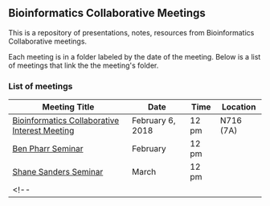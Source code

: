 ## Bioinformatics Collaborative Meetings
This is a repository of presentations, notes, resources from Bioinformatics Collaborative meetings.

Each meeting is in a folder labeled by the date of the meeting. Below is a list of meetings that link the the meeting's folder.


### List of meetings

| Meeting Title                                     | Date              | Time | Location        |
|---------------------------------------------------|-------------------|------|-----------------|
| [Bioinformatics Collaborative Interest Meeting](https://github.com/ummc-bc/meetings/tree/master/2018-02-06) | February 6, 2018  | 12 pm|    N716 (7A)    |
| [Ben Pharr Seminar](#)                            | February          | 12 pm|                 |
| [Shane Sanders Seminar](#)                        | March             | 12 pm|                 |
<!-- |                                              |      |      |     | -->
